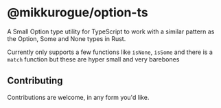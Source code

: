 # @mikkurogue/option-ts

A Small Option<T> type utility for TypeScript to work with a similar pattern as the Option, Some and None types in Rust.

Currently only supports a few functions like `isNone`, `isSome` and there is a `match` function but these are hyper small and very barebones

## Contributing
Contributions are welcome, in any form you'd like.


